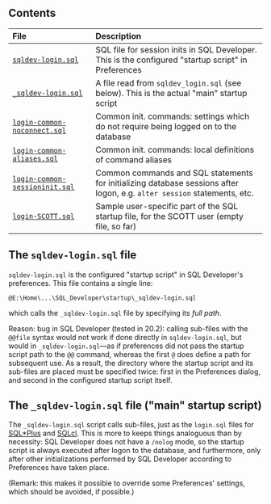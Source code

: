 ## Contents

| File | Description |
|:-----|:------------|
| [`sqldev-login.sql`](sqldev-login.sql)  | SQL file for session inits in SQL Developer. This is the configured "startup script" in Preferences |
| [`_sqldev-login.sql`](_sqldev-login.sql)  | A file read from `sqldev_login.sql` (see below). This is the actual "main" startup script |
| [`login-common-noconnect.sql`](login-common-noconnect.sql) | Common init. commands: settings which do not require being logged on to the database |
| [`login-common-aliases.sql`](login-common-aliases.sql) | Common init. commands: local definitions of command aliases |
| [`login-common-sessioninit.sql`](login-common-sessioninit.sql) | Common commands and SQL statements for initializing database sessions after logon, e.g. `alter session` statements, etc. |
| [`login-SCOTT.sql`](login-SCOTT.sql) | Sample user-specific part of the SQL startup file, for the SCOTT user (empty file, so far) |

## The `sqldev-login.sql` file

`sqldev-login.sql` is the configured "startup script" in SQL Developer's preferences.
This file contains a single line:
```
@E:\Home\...\SQL_Developer\startup\_sqldev-login.sql
```
which calls the `_sqldev-login.sql` file by specifying its _full path_.

Reason: bug in SQL Developer (tested in 20.2): calling sub-files with the `@@file` syntax
would not work if done directly in `sqldev-login.sql`, but would in `_sqldev-login.sql`—as
if preferences did not pass the startup script path to the `@@` command, whereas the first
`@` does define a path for subsequent use. As a result, the directory where the startup 
script and its sub-files are placed must be specified twice: first in the Preferences 
dialog, and second in the configured startup script itself.

## The `_sqldev-login.sql` file ("main" startup script)

The `_sqldev-login.sql` script calls sub-files, just as the `login.sql` files for 
[SQL\*Plus](../../sqlplus/login-scripts#the-loginsqlfile)
and [SQLcl](../../sqlplus/login-scripts#the-loginsqlfile).
This is more to keeps things analoguous than by necessity: SQL Developer does not have
a `/nolog` mode, so the startup script is always executed after logon to the database,
and furthermore, only after other initializations performed by SQL Developer
according to Preferences have taken place.

(Remark: this makes it possible to override some Preferences' settings, which should
be avoided, if possible.) 

